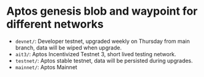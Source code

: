 # Aptos genesis blob and waypoint for different networks

- `devnet/`: Developer testnet, upgraded weekly on Thursday from main branch, data will be wiped when upgrade.
- `ait3/`: Aptos Incentivized Testnet 3, short lived testing network.
- `testnet/`: Aptos stable testnet, data will be persisted during upgrades. 
- `mainnet/`: Aptos Mainnet
